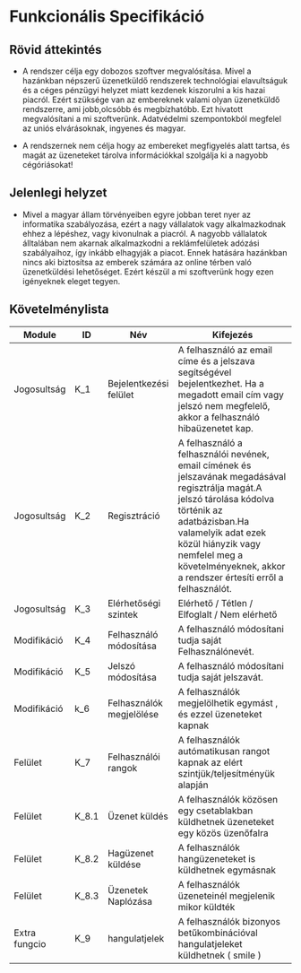 # Funkcionális Specifikáció

## Rövid áttekintés

- A rendszer célja egy dobozos szoftver megvalósítása. Mivel a hazánkban népszerű üzenetküldő 
rendszerek technológiai elavultságuk és a céges pénzügyi helyzet miatt kezdenek
kiszorulni a kis hazai piacról. Ezért szüksége van az embereknek valami olyan
üzenetküldő rendszerre, ami  jobb,olcsóbb és megbízhatóbb.
Ezt hivatott megvalósítani a mi szoftverünk.
Adatvédelmi szempontokból megfelel az uniós elvárásoknak, ingyenes és magyar.

- A rendszernek nem célja hogy az embereket megfigyelés alatt tartsa, és magát az üzeneteket
tárolva információkkal szolgálja ki a nagyobb cégóriásokat!

## Jelenlegi helyzet

- Mivel a magyar állam törvényeiben egyre jobban teret nyer az informatika szabályozása,
ezért a nagy vállalatok vagy alkalmazkodnak ehhez a lépéshez, vagy kivonulnak a piacról.
A nagyobb vállalatok álltalában nem akarnak alkalmazkodni a reklámfelületek adózási
szabályaihoz, így inkább elhagyják a piacot. Ennek hatására hazánkban nincs aki
biztosítsa az emberek számára az online térben való üzenetküldési lehetőséget.
Ezért készül a mi szoftverünk hogy ezen igényeknek eleget tegyen.

## Követelménylista

|Module| ID | Név| Kifejezés|
|------| ---- |--- | ---      |
|Jogosultság| K_1 | Bejelentkezési felület|A felhasználó az email címe és a jelszava segítségével bejelentkezhet. Ha a megadott email cím vagy jelszó nem megfelelő, akkor a felhasználó hibaüzenetet kap.|
|Jogosultság| K_2 | Regisztráció | A felhasználó a felhasználói nevének, email  címének és jelszavának megadásával regisztrálja magát.A jelszó tárolása kódolva történik az adatbázisban.Ha valamelyik adat ezek közül hiányzik vagy nemfelel meg a követelményeknek, akkor a rendszer értesíti erről a felhasználót.|
|Jogosultság| K_3 | Elérhetőségi szintek | Elérhető / Tétlen / Elfoglalt / Nem elérhető |
|Modifikáció| K_4 | Felhasználó módosítása | A felhasználó módosítani tudja saját Felhasználónevét. |
|Modifikáció| K_5 | Jelszó módosítása | A felhasználó módosítani tudja saját jelszavát. |
|Modifikáció| k_6 | Felhasználók megjelölése | A felhasználók megjelölhetik egymást , és ezzel üzeneteket kapnak |
|Felület| K_7 | Felhasználói rangok | A felhasználók autómatikusan rangot kapnak az elért szintjük/teljesítményük alapján|
|Felület| K_8.1 | Üzenet küldés | A felhasználók közösen egy csetablakban küldhetnek üzeneteket egy közös üzenőfalra |
|Felület| K_8.2 | Hagüzenet küldése | A felhasználók hangüzeneteket is küldhetnek egymásnak |
|Felület| K_8.3 | Üzenetek Naplózása | A felhasználók üzeneteinél megjelenik mikor küldték |
|Extra fungcio| K_9 | hangulatjelek | A felhasználók bizonyos betűkombinációval hangulatjeleket küldhetnek ( smile )
